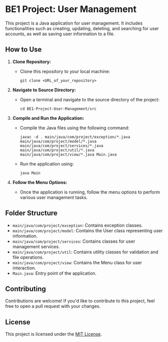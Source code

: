 # BE1 Project: User Management

This project is a Java application for user management. It includes functionalities such as creating, updating, deleting, and searching for user accounts, as well as saving user information to a file.

## How to Use

1. **Clone Repository:**

   - Clone this repository to your local machine:
     ```
     git clone <URL_of_your_repository>
     ```

2. **Navigate to Source Directory:**

   - Open a terminal and navigate to the source directory of the project:
     ```
     cd BE1-Project-User-Management/src
     ```

3. **Compile and Run the Application:**

   - Compile the Java files using the following command:
     ```
     javac -d . main/java/com/project/exception/*.java main/java/com/project/model/*.java main/java/com/project/services/*.java main/java/com/project/util/*.java main/java/com/project/view/*.java Main.java
     ```
   - Run the application using:
     ```
     java Main
     ```

4. **Follow the Menu Options:**
   - Once the application is running, follow the menu options to perform various user management tasks.

## Folder Structure

- `main/java/com/project/exception`: Contains exception classes.
- `main/java/com/project/model`: Contains the User class representing user information.
- `main/java/com/project/services`: Contains classes for user management services.
- `main/java/com/project/util`: Contains utility classes for validation and file operations.
- `main/java/com/project/view`: Contains the Menu class for user interaction.
- `Main.java`: Entry point of the application.

## Contributing

Contributions are welcome! If you'd like to contribute to this project, feel free to open a pull request with your changes.

## License

This project is licensed under the [MIT License](LICENSE).
